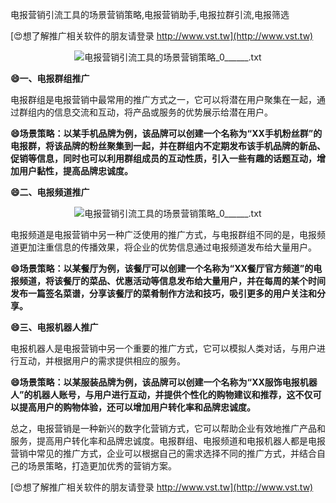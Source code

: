 电报营销引流工具的场景营销策略,电报营销助手,电报拉群引流,电报筛选

[😍想了解推广相关软件的朋友请登录 http://www.vst.tw](http://www.vst.tw)

 <center><img src="https://vst.tw/MP4/tuiguang/png/3.png" alt="电报营销引流工具的场景营销策略_0______.txt"></center>

**😄一、电报群组推广**

电报群组是电报营销中最常用的推广方式之一，它可以将潜在用户聚集在一起，通过群组内的信息交流和互动，将产品或服务的优势展示给潜在用户。

**😄场景策略：以某手机品牌为例，该品牌可以创建一个名称为“XX手机粉丝群”的电报群，将该品牌的粉丝聚集到一起，并在群组内不定期发布该手机品牌的新品、促销等信息，同时也可以利用群组成员的互动性质，引入一些有趣的话题互动，增加用户黏性，提高品牌忠诚度。**

**😄二、电报频道推广**

 <center><img src="https://vst.tw/MP4/tuiguang/png/7.png" alt="电报营销引流工具的场景营销策略_0______.txt"></center>

电报频道是电报营销中另一种广泛使用的推广方式，与电报群组不同的是，电报频道更加注重信息的传播效果，将企业的优势信息通过电报频道发布给大量用户。

**😄场景策略：以某餐厅为例，该餐厅可以创建一个名称为“XX餐厅官方频道”的电报频道，将该餐厅的菜品、优惠活动等信息发布给大量用户，并在每周的某个时间发布一篇签名菜谱，分享该餐厅的菜肴制作方法和技巧，吸引更多的用户关注和分享。**

**😄三、电报机器人推广**

电报机器人是电报营销中另一个重要的推广方式，它可以模拟人类对话，与用户进行互动，并根据用户的需求提供相应的服务。

**😄场景策略：以某服装品牌为例，该品牌可以创建一个名称为“XX服饰电报机器人”的机器人账号，与用户进行互动，并提供个性化的购物建议和推荐，这不仅可以提高用户的购物体验，还可以增加用户转化率和品牌忠诚度。**

总之，电报营销是一种新兴的数字化营销方式，它可以帮助企业有效地推广产品和服务，提高用户转化率和品牌忠诚度。电报群组、电报频道和电报机器人都是电报营销中常见的推广方式，企业可以根据自己的需求选择不同的推广方式，并结合自己的场景策略，打造更加优秀的营销方案。

[😍想了解推广相关软件的朋友请登录 http://www.vst.tw](http://www.vst.tw)



